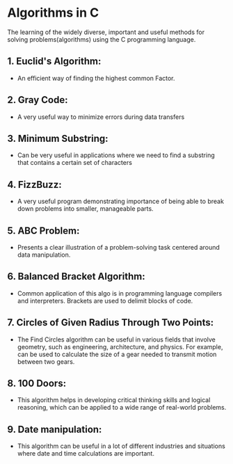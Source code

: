 # Algorithms in C
The learning of the widely diverse, important and useful methods for solving problems(algorithms)
using the C programming language.

## 1. Euclid's Algorithm:
* An efficient way of finding the highest common Factor.

## 2. Gray Code:
* A very useful way to minimize errors during data transfers

## 3. Minimum Substring:
* Can be very useful in applications where we need to find a substring that contains a certain set of characters

## 4. FizzBuzz:
* A very useful program demonstrating importance of being able to break down problems into smaller, manageable parts.

## 5. ABC Problem:
* Presents a clear illustration of a problem-solving task centered around data manipulation.

## 6. Balanced Bracket Algorithm:
* Common application of this algo is in programming language compilers and interpreters. Brackets are used to delimit blocks of code.

## 7. Circles of Given Radius Through Two Points:
* The Find Circles algorithm can be useful in various fields that involve geometry, such as engineering, architecture, and physics.
For example, can be used to calculate the size of a gear needed to transmit motion between two gears.

## 8. 100 Doors:
* This algorithm helps in developing critical thinking skills and logical reasoning, which can be applied to a wide range of real-world problems.

## 9. Date manipulation:
* This algorithm can be useful in a lot of different industries and situations where date and time calculations are important.
